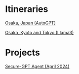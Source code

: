 # Itineraries
[Osaka, Japan (AutoGPT)](trips/osaka_december_2024.md)

[Osaka, Kyoto and Tokyo (Llama3)](trips/osaka_kyoto_tokyo.md)

# Projects
[Secure-GPT Agent (April 2024)](projects/SecureAI.md)